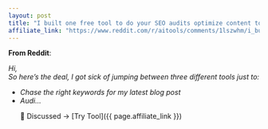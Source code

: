 ```yaml
---
layout: post
title: "I built one free tool to do your SEO audits optimize content to rank better"
affiliate_link: "https://www.reddit.com/r/aitools/comments/1lszwhm/i_built_one_free_tool_to_do_your_seo_audits/?ref=autoverse&utm_source=autoverse"
---
```


**From Reddit**:  
*<!-- SC_OFF --><div class='md'><p>Hi,<br /> So here’s the deal, I got sick of jumping between three different tools just to:</p> <ul> <li>Chase the right keywords for my latest blog post</li> <li>Audi...*

💬 Discussed → [Try Tool]({{ page.affiliate_link }})  

